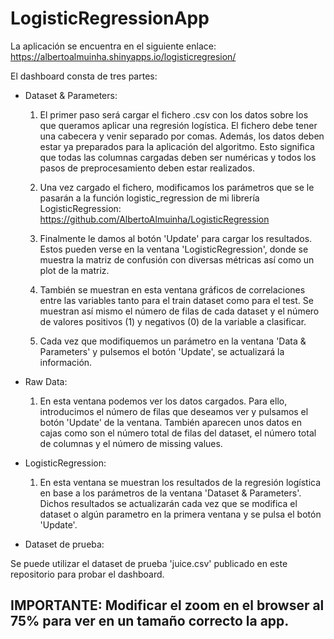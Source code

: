 # LogisticRegressionApp

La aplicación se encuentra en el siguiente enlace: https://albertoalmuinha.shinyapps.io/logisticregresion/

El dashboard consta de tres partes:

- Dataset & Parameters:

  1. El primer paso será cargar el fichero .csv con los datos sobre los que queramos aplicar una regresión logística. El fichero debe tener una cabecera y venir separado por comas. Además, los datos deben estar ya preparados para la aplicación del algoritmo. Esto significa que todas las columnas cargadas deben ser numéricas y todos los pasos de preprocesamiento deben estar realizados.
  
  2. Una vez cargado el fichero, modificamos los parámetros que se le pasarán a la función logistic_regression de mi librería LogisticRegression: https://github.com/AlbertoAlmuinha/LogisticRegression
  
  3. Finalmente le damos al botón 'Update' para cargar los resultados. Estos pueden verse en la ventana 'LogisticRegression', donde se muestra la matriz de confusión con diversas métricas así como un plot de la matriz.
  
  4. También se muestran en esta ventana gráficos de correlaciones entre las variables tanto para el train dataset como para el test. Se muestran así mismo el número de filas de cada dataset y el número de valores positivos (1) y negativos (0) de la variable a clasificar.
  
  5. Cada vez que modifiquemos un parámetro en la ventana 'Data & Parameters' y pulsemos el botón 'Update', se actualizará la información.
  
- Raw Data:

  1. En esta ventana podemos ver los datos cargados. Para ello, introducimos el número de filas que deseamos ver y pulsamos el botón 'Update' de la ventana. También aparecen unos datos en cajas como son el número total de filas del dataset, el número total de columnas y el número de missing values.

- LogisticRegression:

  1. En esta ventana se muestran los resultados de la regresión logística en base a los parámetros de la ventana 'Dataset & Parameters'. Dichos resultados se actualizarán cada vez que se modifica el dataset o algún parametro en la primera ventana y se pulsa el botón 'Update'.
  
  
- Dataset de prueba:

Se puede utilizar el dataset de prueba 'juice.csv' publicado en este repositorio para probar el dashboard.


## IMPORTANTE: Modificar el zoom en el browser al 75% para ver en un tamaño correcto la app.
